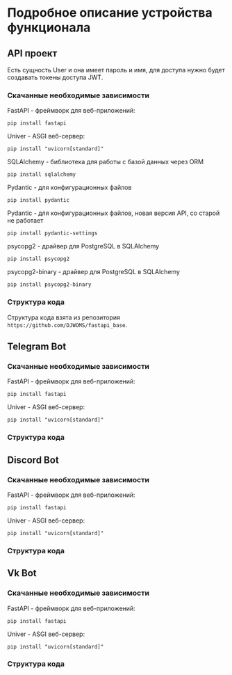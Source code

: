 # Подробное описание устройства функционала

## API проект

Есть сущность User и она имеет пароль и имя, для доступа нужно будет создавать токены доступа JWT.

### Скачанные необходимые зависимости

FastAPI - фреймворк для веб-приложений:
```
pip install fastapi
```

Univer - ASGI веб-сервер:
```
pip install "uvicorn[standard]"
```

SQLAlchemy - библиотека для работы с базой данных через ORM
```
pip install sqlalchemy
```

Pydantic - для конфигурационных файлов
```
pip install pydantic
```

Pydantic - для конфигурационных файлов, новая версия API, со старой не работает
```
pip install pydantic-settings
```

psycopg2 - драйвер для PostgreSQL в SQLAlchemy
```
pip install psycopg2
```

psycopg2-binary - драйвер для PostgreSQL в SQLAlchemy
```
pip install psycopg2-binary
```

### Структура кода

Структура кода взята из репозитория `https://github.com/DJWOMS/fastapi_base`. 

## Telegram Bot

### Скачанные необходимые зависимости

FastAPI - фреймворк для веб-приложений:
```
pip install fastapi
```

Univer - ASGI веб-сервер:
```
pip install "uvicorn[standard]"
```

### Структура кода

## Discord Bot

### Скачанные необходимые зависимости

FastAPI - фреймворк для веб-приложений:
```
pip install fastapi
```

Univer - ASGI веб-сервер:
```
pip install "uvicorn[standard]"
```

### Структура кода

## Vk Bot

### Скачанные необходимые зависимости

FastAPI - фреймворк для веб-приложений:
```
pip install fastapi
```

Univer - ASGI веб-сервер:
```
pip install "uvicorn[standard]"
```

### Структура кода
